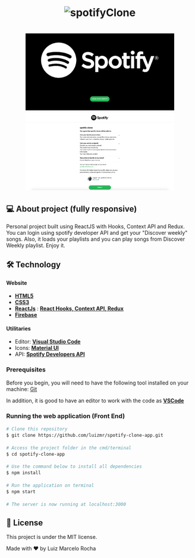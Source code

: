 <h1 align="center">
    <img alt="spotifyClone" title="#spotifyClone" src="./assets/gif1.gif" width="600px"/>
</h1>
<h1 align="center">
    <img alt="spotifyClone" title="#spotifyCloneApp" src="./assets/login.png" width="400px"/>
      <img alt="spotifyClone" title="#spotifyCloneApp" src="./assets/spotify.png" width="400px"/>
</h1>

## 💻 About project (fully responsive)

Personal project built using ReactJS with Hooks, Context API and Redux. You can login using spotify developer API and get your "Discover weekly" songs. Also, it loads your playlists and you can play songs from Discover Weekly playlist. Enjoy it.

## 🛠 Technology

#### **Website**

-   **[HTML5](https://developer.mozilla.org/pt-BR/docs/Web/HTML/HTML5)**
-   **[CSS3](https://www.w3schools.com/css/)**
-   **[ReactJs](https://pt-br.reactjs.org/)** : **[React Hooks, Context API, Redux](https://pt-br.reactjs.org/docs/hooks-intro.html)**
-   **[Firebase](https://firebase.google.com/?hl=pt-br)**

#### **Utilitaries**

-   Editor: **[Visual Studio Code](https://code.visualstudio.com/)**
-   Icons: **[Material UI](https://material-ui.com/pt/)**
-   API: **[Spotify Developers API](https://developer.spotify.com/)**

### Prerequisites

Before you begin, you will need to have the following tool installed on your machine:
[Git](https://git-scm.com)

In addition, it is good to have an editor to work with the code as **[VSCode](https://code.visualstudio.com/)**

### Running the web application (Front End)

```bash
# Clone this repository
$ git clone https://github.com/luizmr/spotify-clone-app.git

# Access the project folder in the cmd/terminal
$ cd spotify-clone-app

# Use the command below to install all dependencies
$ npm install

# Run the application on terminal
$ npm start

# The server is now running at localhost:3000
```

## 📝 License

This project is under the MIT license.

Made with ❤️ by Luiz Marcelo Rocha
